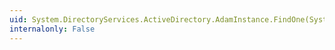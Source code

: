 ```yaml
---
uid: System.DirectoryServices.ActiveDirectory.AdamInstance.FindOne(System.DirectoryServices.ActiveDirectory.DirectoryContext,System.String)
internalonly: False
---
```

